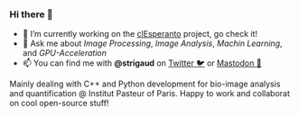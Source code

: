 ### Hi there 👋

- 🔭 I’m currently working on the [clEsperanto](https://github.com/clEsperanto) project, go check it!
- 💬 Ask me about *Image Processing*, *Image Analysis*, *Machin Learning*, and *GPU-Acceleration*
- 📫 You can find me with __@strigaud__ on [Twitter :bird:](https://twitter.com/StRigaud) or [Mastodon :elephant:](https://qoto.org/@strigaud) 

Mainly dealing with C++ and Python development for bio-image analysis and quantification @ Institut Pasteur of Paris. Happy to work and collaborat on cool open-source stuff!
